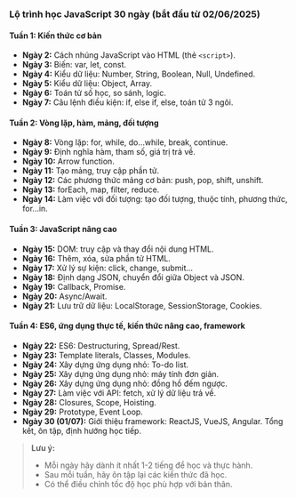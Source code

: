 ### Lộ trình học JavaScript 30 ngày (bắt đầu từ 02/06/2025)

#### Tuần 1: Kiến thức cơ bản

- **Ngày 2:** Cách nhúng JavaScript vào HTML (thẻ `<script>`).
- **Ngày 3:** Biến: var, let, const.
- **Ngày 4:** Kiểu dữ liệu: Number, String, Boolean, Null, Undefined.
- **Ngày 5:** Kiểu dữ liệu: Object, Array.
- **Ngày 6:** Toán tử số học, so sánh, logic.
- **Ngày 7:** Câu lệnh điều kiện: if, else if, else, toán tử 3 ngôi.

#### Tuần 2: Vòng lặp, hàm, mảng, đối tượng
- **Ngày 8:** Vòng lặp: for, while, do...while, break, continue.
- **Ngày 9:** Định nghĩa hàm, tham số, giá trị trả về.
- **Ngày 10:** Arrow function.
- **Ngày 11:** Tạo mảng, truy cập phần tử.
- **Ngày 12:** Các phương thức mảng cơ bản: push, pop, shift, unshift.
- **Ngày 13:** forEach, map, filter, reduce.
- **Ngày 14:** Làm việc với đối tượng: tạo đối tượng, thuộc tính, phương thức, for...in.

#### Tuần 3: JavaScript nâng cao
- **Ngày 15:** DOM: truy cập và thay đổi nội dung HTML.
- **Ngày 16:** Thêm, xóa, sửa phần tử HTML.
- **Ngày 17:** Xử lý sự kiện: click, change, submit...
- **Ngày 18:** Định dạng JSON, chuyển đổi giữa Object và JSON.
- **Ngày 19:** Callback, Promise.
- **Ngày 20:** Async/Await.
- **Ngày 21:** Lưu trữ dữ liệu: LocalStorage, SessionStorage, Cookies.

#### Tuần 4: ES6, ứng dụng thực tế, kiến thức nâng cao, framework
- **Ngày 22:** ES6: Destructuring, Spread/Rest.
- **Ngày 23:** Template literals, Classes, Modules.
- **Ngày 24:** Xây dựng ứng dụng nhỏ: To-do list.
- **Ngày 25:** Xây dựng ứng dụng nhỏ: máy tính đơn giản.
- **Ngày 26:** Xây dựng ứng dụng nhỏ: đồng hồ đếm ngược.
- **Ngày 27:** Làm việc với API: fetch, xử lý dữ liệu trả về.
- **Ngày 28:** Closures, Scope, Hoisting.
- **Ngày 29:** Prototype, Event Loop.
- **Ngày 30 (01/07):** Giới thiệu framework: ReactJS, VueJS, Angular. Tổng kết, ôn tập, định hướng học tiếp.

> **Lưu ý:**  
> - Mỗi ngày hãy dành ít nhất 1-2 tiếng để học và thực hành.  
> - Sau mỗi tuần, hãy ôn tập lại các kiến thức đã học.  
> - Có thể điều chỉnh tốc độ học phù hợp với bản thân.